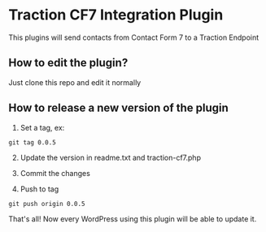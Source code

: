 # Traction CF7 Integration Plugin

This plugins will send contacts from Contact Form 7 to a Traction Endpoint

## How to edit the plugin?

Just clone this repo and edit it normally

## How to release a new version of the plugin

1) Set a tag, ex: 

```git tag 0.0.5```

2) Update the version in readme.txt and traction-cf7.php

3) Commit the changes

4) Push to tag

```git push origin 0.0.5```

That's all! Now every WordPress using this plugin will be able to update it.